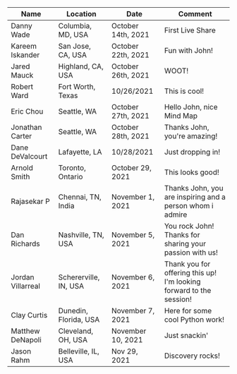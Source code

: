 | Name | Location | Date | Comment |
| ---- | -------- | ---- | ------- |
| Danny Wade | Columbia, MD, USA | October 14th, 2021 | First Live Share |
| Kareem Iskander | San Jose, CA, USA | October 22th, 2021 | Fun with John! |
| Jared Mauck | Highland, CA, USA | October 26th, 2021 | WOOT! |
| Robert Ward | Fort Worth, Texas | 10/26/2021 | This is cool! |
| Eric Chou | Seattle, WA | October 27th, 2021 | Hello John, nice Mind Map |
| Jonathan Carter | Seattle, WA | October 28th, 2021 | Thanks John, you're amazing! |
| Dane DeValcourt | Lafayette, LA | 10/28/2021 | Just dropping in! |
| Arnold Smith | Toronto, Ontario | October 29, 2021 | This looks good! |
| Rajasekar P | Chennai, TN, India | November 1, 2021 | Thanks John, you are inspiring and a person whom i admire |
| Dan Richards | Nashville, TN, USA | November 5, 2021 | You rock John! Thanks for sharing your passion with us! |
| Jordan Villarreal | Schererville, IN, USA | November 6, 2021 | Thank you for offering this up!  I'm looking forward to the session! |
| Clay Curtis | Dunedin, Florida, USA | November 7, 2021 | Here for some cool Python work! |
| Matthew DeNapoli | Cleveland, OH, USA | November 10, 2021 | Just snackin' |
| Jason Rahm | Belleville, IL, USA | Nov 29, 2021 | Discovery rocks! |